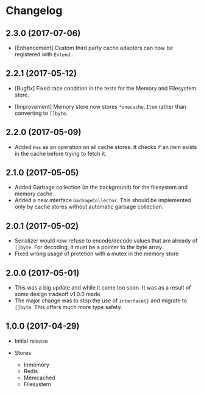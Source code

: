 # Changelog

## 2.3.0 (2017-07-06)

- [Enhancement] Custom third party cache adapters can now be registered with `Extend`..

## 2.2.1 (2017-05-12)

- [Bugfix] Fixed race condition in the tests for the Memory and Filesystem store.

- [Improvement] Memory store now stores `*onecache.Item` rather than converting to `[]byte`.


## 2.2.0 (2017-05-09)

- Added `Has` as an operation on all cache stores. It checks if an item exists in the cache before trying to fetch it.

## 2.1.0 (2017-05-05)

- Added Garbage collection (in the background) for the filesystem and memory cache
- Added a new interface `GarbageCollector`. This should be implemented only by cache stores without automatic garbage collection.

## 2.0.1 (2017-05-02)

- Serializer would now refuse to encode/decode values that are already of `[]byte`. For decoding, it must be a pointer to the byte array.
- Fixed wrong usage of protetion with a mutex in the memory store

## 2.0.0 (2017-05-01)

- This was a big update and while it came too soon. It was as a result of some design tradeoff v1.0.0 made.
- The major change was to stop the use of `interface{}` and migrate to `[]byte`. This offers much more type safety.

## 1.0.0 (2017-04-29)

- Initial release
- Stores

  - Inmemory
  - Redis
  - Memcached
  - Filesystem
